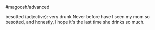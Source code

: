 #magoosh/advanced

besotted (adjective): very drunk 
Never before have I seen my mom so besotted, and honestly, I hope it's the last time she drinks so much. 
